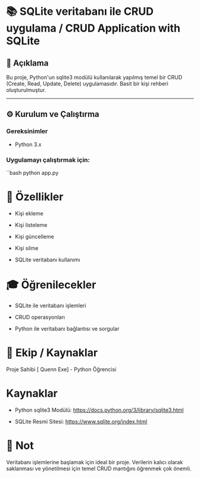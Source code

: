 # 📚 SQLite veritabanı ile CRUD uygulama / CRUD Application with SQLite

## 📌 Açıklama

Bu proje, Python'un sqlite3 modülü kullanılarak yapılmış temel bir CRUD (Create, Read, Update, Delete) uygulamasıdır. Basit bir kişi rehberi oluşturulmuştur.

---

## ⚙️ Kurulum ve Çalıştırma

### Gereksinimler

- Python 3.x

### Uygulamayı çalıştırmak için:

``bash
python app.py

# 🚀 Özellikler
- Kişi ekleme

- Kişi listeleme

- Kişi güncelleme

- Kişi silme

- SQLite veritabanı kullanımı

# 🎓 Öğrenilecekler
- SQLite ile veritabanı işlemleri

- CRUD operasyonları

- Python ile veritabanı bağlantısı ve sorgular

# 👥 Ekip / Kaynaklar

Proje Sahibi
[ Quenn Exe] - Python Öğrencisi

# Kaynaklar
- Python sqlite3 Modülü: https://docs.python.org/3/library/sqlite3.html

- SQLite Resmi Sitesi: https://www.sqlite.org/index.html

# 📌 Not
Veritabanı işlemlerine başlamak için ideal bir proje. Verilerin kalıcı olarak saklanması ve yönetilmesi için temel CRUD mantığını öğrenmek çok önemli.